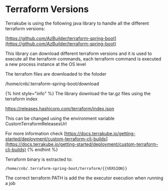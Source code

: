 # Terraform Versions

Terrakube is using the following java library to handle all the different terraform versions:

[https://github.com/AzBuilder/terraform-spring-boot](https://github.com/AzBuilder/terraform-spring-boot)

This library can download different terraform versions and it is used to execute all the terraform commands, each terraform command is executed a new process instance at the OS level

The terrafom files are downloaded to the foloder

/home/cnb/.terraform-spring-boot/download&#x20;

{% hint style="info" %}
The library download the tar.gz files using the terraform index

https://releases.hashicorp.com/terraform/index.json

This can be changed using the environment variable CustomTerraformReleasesUrl

For more information check [https://docs.terrakube.io/getting-started/deployment/custom-terraform-cli-builds](https://docs.terrakube.io/getting-started/deployment/custom-terraform-cli-builds)
{% endhint %}

Terraform binary is extracted to:

```
/home/cnb/.terraform-spring-boot/terraform/{{VERSION}}
```

The correct terraform PATH is add the the executor execution when running a job

